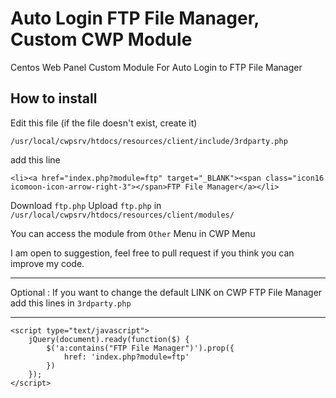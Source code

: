 # Auto Login FTP File Manager, Custom CWP Module
Centos Web Panel Custom Module For Auto Login to FTP File Manager

## How to install 
Edit this file (if the file doesn't exist, create it)

    /usr/local/cwpsrv/htdocs/resources/client/include/3rdparty.php
    
add this line

    <li><a href="index.php?module=ftp" target="_BLANK"><span class="icon16 icomoon-icon-arrow-right-3"></span>FTP File Manager</a></li>

Download `ftp.php`
Upload `ftp.php` in `/usr/local/cwpsrv/htdocs/resources/client/modules/`

You can access the module from `Other` Menu in CWP Menu

I am open to suggestion, feel free to pull request if you think you can improve my code.

-------

Optional :
If you want to change the default LINK on CWP FTP File Manager add this lines in `3rdparty.php`

-------

```
<script type="text/javascript">
	jQuery(document).ready(function($) {
		$('a:contains("FTP File Manager")').prop({
			href: 'index.php?module=ftp'
		})
	});
</script>
```
